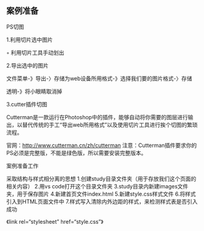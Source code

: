 ## 案例准备

 PS切图

1.利用切片选中图片

 ◦ 利用切片工具手动划出

2.导出选中的图片

文件菜单-》导出-〉存储为web设备所用格式-》选择我们要的图片格式-〉存储

透明-》将小眼睛取消掉

3.cutter插件切图

Cutterman是一款运行在Photoshop中的插件，能够自动将你需要的图层进行输出，以替代传统的手工“导出web所用格式”以及使用切片工具进行挨个切图的繁琐流程。

官网：http://www.cutterman.cn/zh/cutterman
注意：Cutterman插件要求你的PS必须是完整版，不能是绿色版，所以需要安装完整版本。


案例准备工作

采取结构与样式相分离的思想
1.创建study目录文件夹（用于存放我们这个页面的相关内容）
2.用vs code打开这个目录文件夹
3.study目录内新建images文件夹，用于保存图片
4.新建首页文件index.html
5.新建style.css样式文件
6.将样式引入到HTML页面文件中
7.样式写入清除内外边距的样式，来检测样式表是否引入成功

《link rel=“stylesheet” href=“style.css”》 